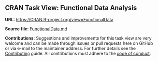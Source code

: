 ## CRAN Task View: Functional Data Analysis

**URL:** <https://CRAN.R-project.org/view=FunctionalData>

**Source file:** [FunctionalData.md](FunctionalData.md)

**Contributions:** Suggestions and improvements for this task view are very
welcome and can be made through issues or pull requests here on GitHub or
via e-mail to the maintainer address. For further details see the
[Contributing](https://github.com/cran-task-views/ctv/blob/main/Contributing.md)
guide. All contributions must adhere to the
[code of conduct](https://github.com/cran-task-views/ctv/blob/main/CodeOfConduct.md).
